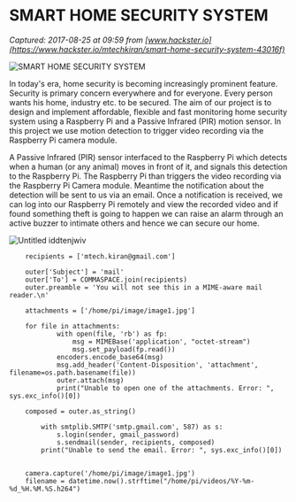 # SMART HOME SECURITY SYSTEM

_Captured: 2017-08-25 at 09:59 from [www.hackster.io](https://www.hackster.io/mtechkiran/smart-home-security-system-43016f)_

![SMART HOME SECURITY SYSTEM](https://hackster.imgix.net/uploads/attachments/304926/untitled_yXsnTUXk7p.jpg?auto=compress%2Cformat&w=900&h=675&fit=min)

In today's era, home security is becoming increasingly prominent feature. Security is primary concern everywhere and for everyone. Every person wants his home, industry etc. to be secured. The aim of our project is to design and implement affordable, flexible and fast monitoring home security system using a Raspberry Pi and a Passive Infrared (PIR) motion sensor. In this project we use motion detection to trigger video recording via the Raspberry Pi camera module.

A Passive Infrared (PIR) sensor interfaced to the Raspberry Pi which detects when a human (or any animal) moves in front of it, and signals this detection to the Raspberry Pi. The Raspberry Pi than triggers the video recording via the Raspberry Pi Camera module. Meantime the notification about the detection will be sent to us via an email. Once a notification is received, we can log into our Raspberry Pi remotely and view the recorded video and if found something theft is going to happen we can raise an alarm through an active buzzer to intimate others and hence we can secure our home.

![Untitled iddtenjwiv](https://halckemy.s3.amazonaws.com/uploads/attachments/304930/untitled_idDTENJwiV.jpg)
    
    
    
        recipients = ['mtech.kiran@gmail.com']
        
        outer['Subject'] = 'mail'
        outer['To'] = COMMASPACE.join(recipients)
        outer.preamble = 'You will not see this in a MIME-aware mail reader.\n'
    
        attachments = ['/home/pi/image/image1.jpg']
    
        for file in attachments:
                with open(file, 'rb') as fp:
                    msg = MIMEBase('application', "octet-stream")
                    msg.set_payload(fp.read())
                encoders.encode_base64(msg)
                msg.add_header('Content-Disposition', 'attachment', filename=os.path.basename(file))
                outer.attach(msg)
                print("Unable to open one of the attachments. Error: ", sys.exc_info()[0])
    
        composed = outer.as_string()
    
            with smtplib.SMTP('smtp.gmail.com', 587) as s:
                s.login(sender, gmail_password)
                s.sendmail(sender, recipients, composed)
            print("Unable to send the email. Error: ", sys.exc_info()[0])
    
    
        camera.capture('/home/pi/image/image1.jpg')
        filename = datetime.now().strftime("/home/pi/videos/%Y-%m-%d_%H.%M.%S.h264")
    

